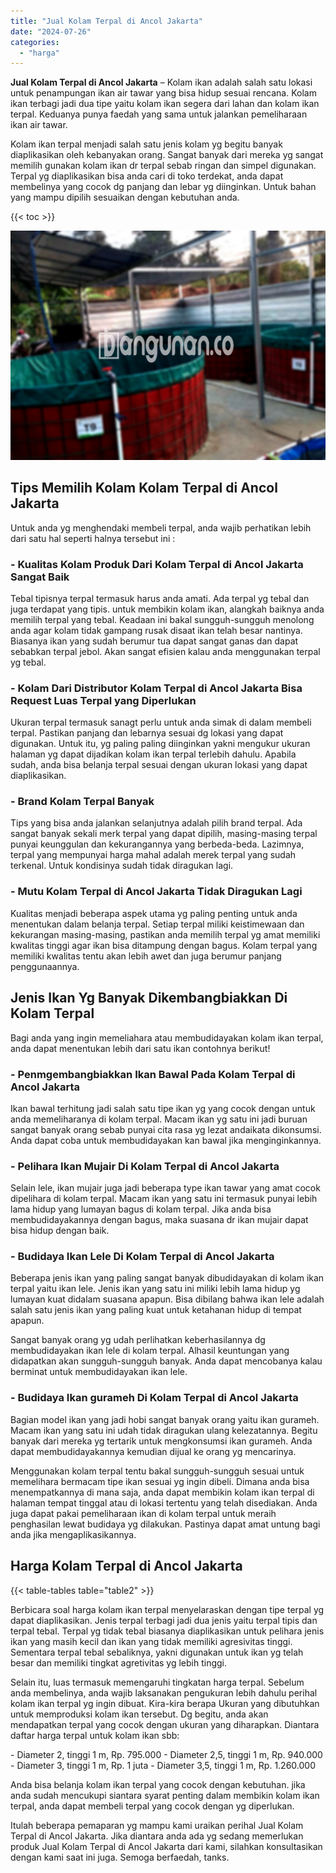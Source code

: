 ```yaml
---
title: "Jual Kolam Terpal di Ancol Jakarta"
date: "2024-07-26"
categories: 
  - "harga"
---
```


**Jual Kolam Terpal di Ancol Jakarta** – Kolam ikan adalah salah satu lokasi untuk penampungan ikan air tawar yang bisa hidup sesuai rencana. Kolam ikan terbagi jadi dua tipe yaitu kolam ikan segera dari lahan dan kolam ikan terpal. Keduanya punya faedah yang sama untuk jalankan pemeliharaan ikan air tawar.

Kolam ikan terpal menjadi salah satu jenis kolam yg begitu banyak diaplikasikan oleh kebanyakan orang. Sangat banyak dari mereka yg sangat memilih gunakan kolam ikan dr terpal sebab ringan dan simpel digunakan. Terpal yg diaplikasikan bisa anda cari di toko terdekat, anda dapat membelinya yang cocok dg panjang dan lebar yg diinginkan. Untuk bahan yang mampu dipilih sesuaikan dengan kebutuhan anda.

{{< toc >}}

![Jual Kolam Terpal di Ancol Jakarta](/images/jual-kolam-terpal-44.png)

## Tips Memilih Kolam Kolam Terpal di Ancol Jakarta

Untuk anda yg menghendaki membeli terpal, anda wajib perhatikan lebih dari satu hal seperti halnya tersebut ini :

### \- Kualitas Kolam Produk Dari Kolam Terpal di Ancol Jakarta Sangat Baik

Tebal tipisnya terpal termasuk harus anda amati. Ada terpal yg tebal dan juga terdapat yang tipis. untuk membikin kolam ikan, alangkah baiknya anda memilih terpal yang tebal. Keadaan ini bakal sungguh-sungguh menolong anda agar kolam tidak gampang rusak disaat ikan telah besar nantinya. Biasanya ikan yang sudah berumur tua dapat sangat ganas dan dapat sebabkan terpal jebol. Akan sangat efisien kalau anda menggunakan terpal yg tebal.

### \- Kolam Dari Distributor Kolam Terpal di Ancol Jakarta Bisa Request Luas Terpal yang Diperlukan

Ukuran terpal termasuk sanagt perlu untuk anda simak di dalam membeli terpal. Pastikan panjang dan lebarnya sesuai dg lokasi yang dapat digunakan. Untuk itu, yg paling paling diinginkan yakni mengukur ukuran halaman yg dapat dijadikan kolam ikan terpal terlebih dahulu. Apabila sudah, anda bisa belanja terpal sesuai dengan ukuran lokasi yang dapat diaplikasikan.

### \- Brand Kolam Terpal Banyak

Tips yang bisa anda jalankan selanjutnya adalah pilih brand terpal. Ada sangat banyak sekali merk terpal yang dapat dipilih, masing-masing terpal punyai keunggulan dan kekurangannya yang berbeda-beda. Lazimnya, terpal yang mempunyai harga mahal adalah merek terpal yang sudah terkenal. Untuk kondisinya sudah tidak diragukan lagi.

### \- Mutu Kolam Terpal di Ancol Jakarta Tidak Diragukan Lagi

Kualitas menjadi beberapa aspek utama yg paling penting untuk anda menentukan dalam belanja terpal. Setiap terpal miliki keistimewaan dan kekurangan masing-masing, pastikan anda memilih terpal yg amat memiliki kwalitas tinggi agar ikan bisa ditampung dengan bagus. Kolam terpal yang memiliki kwalitas tentu akan lebih awet dan juga berumur panjang penggunaannya.

## Jenis Ikan Yg Banyak Dikembangbiakkan Di Kolam Terpal

Bagi anda yang ingin memeliahara atau membudidayakan kolam ikan terpal, anda dapat menentukan lebih dari satu ikan contohnya berikut!

### \- Penmgembangbiakkan Ikan Bawal Pada Kolam Terpal di Ancol Jakarta

Ikan bawal terhitung jadi salah satu tipe ikan yg yang cocok dengan untuk anda memeliharanya di kolam terpal. Macam ikan yg satu ini jadi buruan sangat banyak orang sebab punyai cita rasa yg lezat andaikata dikonsumsi. Anda dapat coba untuk membudidayakan kan bawal jika menginginkannya.

### \- Pelihara Ikan Mujair Di Kolam Terpal di Ancol Jakarta

Selain lele, ikan mujair juga jadi beberapa type ikan tawar yang amat cocok dipelihara di kolam terpal. Macam ikan yang satu ini termasuk punyai lebih lama hidup yang lumayan bagus di kolam terpal. Jika anda bisa membudidayakannya dengan bagus, maka suasana dr ikan mujair dapat bisa hidup dengan baik.

### \- Budidaya Ikan Lele Di Kolam Terpal di Ancol Jakarta

Beberapa jenis ikan yang paling sangat banyak dibudidayakan di kolam ikan terpal yaitu ikan lele. Jenis ikan yang satu ini miliki lebih lama hidup yg lumayan kuat didalam suasana apapun. Bisa dibilang bahwa ikan lele adalah salah satu jenis ikan yang paling kuat untuk ketahanan hidup di tempat apapun.

Sangat banyak orang yg udah perlihatkan keberhasilannya dg membudidayakan ikan lele di kolam terpal. Alhasil keuntungan yang didapatkan akan sungguh-sungguh banyak. Anda dapat mencobanya kalau berminat untuk membudidayakan ikan lele.

### \- Budidaya Ikan gurameh Di Kolam Terpal di Ancol Jakarta

Bagian model ikan yang jadi hobi sangat banyak orang yaitu ikan gurameh. Macam ikan yang satu ini udah tidak diragukan ulang kelezatannya. Begitu banyak dari mereka yg tertarik untuk mengkonsumsi ikan gurameh. Anda dapat membudidayakannya kemudian dijual ke orang yg mencarinya.

Menggunakan kolam terpal tentu bakal sungguh-sungguh sesuai untuk memelihara bermacam tipe ikan sesuai yg ingin dibeli. Dimana anda bisa menempatkannya di mana saja, anda dapat membikin kolam ikan terpal di halaman tempat tinggal atau di lokasi tertentu yang telah disediakan. Anda juga dapat pakai pemeliharaan ikan di kolam terpal untuk meraih penghasilan lewat budidaya yg dilakukan. Pastinya dapat amat untung bagi anda jika mengaplikasikannya.

## Harga Kolam Terpal di Ancol Jakarta

{{< table-tables table="table2" >}}

Berbicara soal harga kolam ikan terpal menyelaraskan dengan tipe terpal yg dapat diaplikasikan. Jenis terpal terbagi jadi dua jenis yaitu terpal tipis dan terpal tebal. Terpal yg tidak tebal biasanya diaplikasikan untuk pelihara jenis ikan yang masih kecil dan ikan yang tidak memiliki agresivitas tinggi. Sementara terpal tebal sebaliknya, yakni digunakan untuk ikan yg telah besar dan memiliki tingkat agretivitas yg lebih tinggi.

Selain itu, luas termasuk memengaruhi tingkatan harga terpal. Sebelum anda membelinya, anda wajib laksanakan pengukuran lebih dahulu perihal kolam ikan terpal yg ingin dibuat. Kira-kira berapa Ukuran yang dibutuhkan untuk memproduksi kolam ikan tersebut. Dg begitu, anda akan mendapatkan terpal yang cocok dengan ukuran yang diharapkan. Diantara daftar harga terpal untuk kolam ikan sbb:

\- Diameter 2, tinggi 1 m, Rp. 795.000 - Diameter 2,5, tinggi 1 m, Rp. 940.000 - Diameter 3, tinggi 1 m, Rp. 1 juta - Diameter 3,5, tinggi 1 m, Rp. 1.260.000

Anda bisa belanja kolam ikan terpal yang cocok dengan kebutuhan. jika anda sudah mencukupi siantara syarat penting dalam membikin kolam ikan terpal, anda dapat membeli terpal yang cocok dengan yg diperlukan.

Itulah beberapa pemaparan yg mampu kami uraikan perihal Jual Kolam Terpal di Ancol Jakarta. Jika diantara anda ada yg sedang memerlukan produk Jual Kolam Terpal di Ancol Jakarta dari kami, silahkan konsultasikan dengan kami saat ini juga. Semoga berfaedah, tanks.
